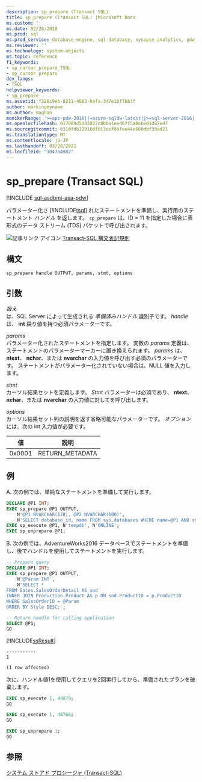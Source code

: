 ```yaml
---
description: sp_prepare (Transact SQL)
title: sp_prepare (Transact SQL) |Microsoft Docs
ms.custom: ''
ms.date: 02/28/2018
ms.prod: sql
ms.prod_service: database-engine, sql-database, synapse-analytics, pdw
ms.reviewer: ''
ms.technology: system-objects
ms.topic: reference
f1_keywords:
- sp_cursor_prepare_TSQL
- sp_cursor_prepare
dev_langs:
- TSQL
helpviewer_keywords:
- sp_prepare
ms.assetid: f328c9eb-8211-4863-bafa-347e1bf7bb3f
author: markingmyname
ms.author: maghan
monikerRange: '>=aps-pdw-2016||=azure-sqldw-latest||>=sql-server-2016||>=sql-server-linux-2017||=azuresqldb-mi-current'
ms.openlocfilehash: 017009d5dd3d22c8bba1eed67f5a8ebe01d87ed7
ms.sourcegitcommit: 0310fdb22916df013eef86fee44e660dbf39ad21
ms.translationtype: MT
ms.contentlocale: ja-JP
ms.lasthandoff: 03/20/2021
ms.locfileid: "104754982"
---
```

# <a name="sp_prepare-transact-sql"></a>sp_prepare (Transact SQL)
[!INCLUDE [sql-asdbmi-asa-pdw](../../includes/applies-to-version/sql-asdbmi-asa-pdw.md)]

パラメーター化さ [!INCLUDE[tsql](../../includes/tsql-md.md)] れたステートメントを準備し、実行用のステートメント *ハンドル* を返します。  `sp_prepare` は、ID = 11 を指定した場合に表形式のデータ ストリーム (TDS) パケットで呼び出されます。  
  
 ![記事リンク アイコン](../../database-engine/configure-windows/media/topic-link.gif "トピック リンク アイコン") [Transact-SQL 構文表記規則](../../t-sql/language-elements/transact-sql-syntax-conventions-transact-sql.md)  
  
## <a name="syntax"></a>構文  
  
```syntaxsql  
sp_prepare handle OUTPUT, params, stmt, options  
```  
  
## <a name="arguments"></a>引数  
 *扱え*  
 は、SQL Server によって生成される *準備済みハンドル* 識別子です。 *handle* は、 **int** 戻り値を持つ必須パラメーターです。  
  
 *params*  
 パラメーター化されたステートメントを指定します。 変数の *params* 定義は、ステートメントのパラメーターマーカーに置き換えられます。 *params* は、 **ntext**、 **nchar**、または **nvarchar** の入力値を呼び出す必須のパラメーターです。 ステートメントがパラメーター化されていない場合は、NULL 値を入力します。  
  
 *stmt*  
 カーソル結果セットを定義します。 *Stmt* パラメーターは必須であり、 **ntext**、 **nchar**、または **nvarchar** の入力値に対してを呼び出します。  
  
 *options*  
 カーソル結果セット列の説明を返す省略可能なパラメーターです。 *オプション* には、次の int 入力値が必要です。  
  
|値|説明|  
|-----------|-----------------|  
|0x0001|RETURN_METADATA|  
  
## <a name="examples"></a>例  
A. 次の例では、単純なステートメントを準備して実行します。  
  
```sql  
DECLARE @P1 INT;  
EXEC sp_prepare @P1 OUTPUT,   
    N'@P1 NVARCHAR(128), @P2 NVARCHAR(100)',  
    N'SELECT database_id, name FROM sys.databases WHERE name=@P1 AND state_desc = @P2';  
EXEC sp_execute @P1, N'tempdb', N'ONLINE';  
EXEC sp_unprepare @P1;  
```

B. 次の例では、AdventureWorks2016 データベースでステートメントを準備し、後でハンドルを使用してステートメントを実行します。

```sql
-- Prepare query
DECLARE @P1 INT;  
EXEC sp_prepare @P1 OUTPUT,   
    N'@Param INT',  
    N'SELECT *
FROM Sales.SalesOrderDetail AS sod
INNER JOIN Production.Product AS p ON sod.ProductID = p.ProductID
WHERE SalesOrderID = @Param
ORDER BY Style DESC;';  

-- Return handle for calling application
SELECT @P1;
GO
```
[!INCLUDE[ssResult](../../includes/ssresult-md.md)]

```
-----------
1

(1 row affected)
```

次に、ハンドル値1を使用してクエリを2回実行してから、準備されたプランを破棄します。

```sql
EXEC sp_execute 1, 49879;  
GO

EXEC sp_execute 1, 48766;
GO

EXEC sp_unprepare 1; 
GO
```
  
## <a name="see-also"></a>参照  
 [システム ストアド プロシージャ &#40;Transact-SQL&#41;](../../relational-databases/system-stored-procedures/system-stored-procedures-transact-sql.md)  
  

